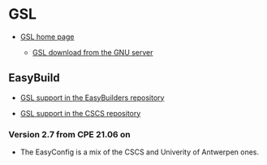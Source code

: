 # GSL

  * [GSL home page](https://www.gnu.org/software/gsl/)

      * [GSL download from the GNU server](https://ftp.gnu.org/gnu/gsl/)

## EasyBuild

  * [GSL support in the EasyBuilders repository](https://github.com/easybuilders/easybuild-easyconfigs/tree/develop/easybuild/easyconfigs/g/GSL)

  * [GSL support in the CSCS repository](https://github.com/eth-cscs/production/tree/master/easybuild/easyconfigs/g/GSL)

### Version 2.7 from CPE 21.06 on

  * The EasyConfig is a mix of the CSCS and Univerity of Antwerpen ones.
